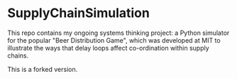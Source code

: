 # SupplyChainSimulation
This repo contains my ongoing systems thinking project: a Python simulator for the popular "Beer Distribution Game", which was developed at MIT to illustrate the ways that delay loops affect co-ordination within supply chains.

This is a forked version.